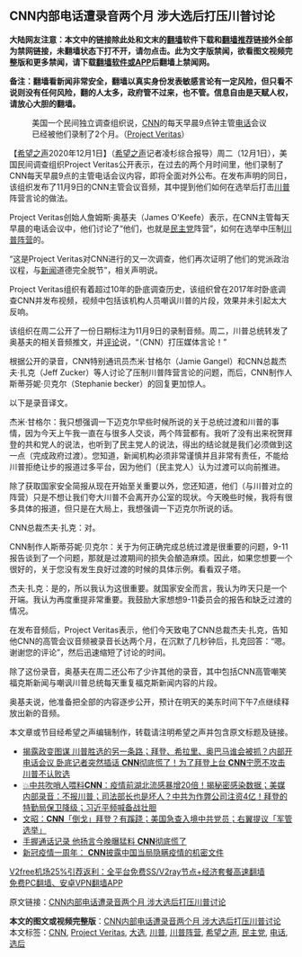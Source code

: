  <h2>CNN内部电话遭录音两个月 涉大选后打压川普讨论</h2> <p class="notice"><b>大陆网友注意：本文中的链接除此处和文末的<a href="https://github.com/bannedbook/fanqiang" >翻墙</a>软件下载和<a href="https://github.com/killgcd/justmysocks/blob/master/README.md">翻墙推荐</a>链接外全部为禁网链接，未翻墙状态下打不开，请勿点击。此为文字版禁闻，欲看图文视频完整版和更多禁闻，请下载<a href="https://github.com/bannedbook/fanqiang">翻墙软件或APP</a>后翻墙上禁闻网。</p><p>备注：翻墙看新闻非常安全，翻墙以真实身份发表敏感言论有一定风险，但只看不说则没有任何风险，翻的人太多，政府管不过来，也不管。信息自由是天赋人权，请放心大胆的翻墙。</b></p>  <div class="entry"> <figure><figcaption>美国一个民间独立调查组织说，<a href="https://www.bannedbook.org/bnews/tag/cnn/" class="st_tag internal_tag" rel="tag" title="标签 CNN 下的日志">CNN</a>的每天早晨9点钟主管<a href="https://www.bannedbook.org/bnews/tag/%e7%94%b5%e8%af%9d/" class="st_tag internal_tag" rel="tag" title="标签 电话 下的日志">电话</a>会议已经被他们录制了2个月。（<a href="https://www.bannedbook.org/bnews/tag/project-veritas/" class="st_tag internal_tag" rel="tag" title="标签 Project Veritas 下的日志">Project Veritas</a>）</figcaption></figure> <p>【<span class='wp_keywordlink_affiliate'><a href="https://www.soundofhope.org" title="希望之声" target="_blank">希望之声</a></span>2020年12月1日】（<a href="https://www.bannedbook.org/bnews/tag/%e5%b8%8c%e6%9c%9b%e4%b9%8b%e5%a3%b0/" class="st_tag internal_tag" rel="tag" title="标签 希望之声 下的日志">希望之声</a>记者凌杉综合报导）周二（12月1日），美国民间调查组织Project Veritas公开表示，在过去的两个月时间里，他们录制了CNN每天早晨9点的主管电话会议内容，即将全面对外公布。在发布声明的同日，该组织发布了11月9日的CNN主管会议音频，其中提到他们如何在选举后打击<a href="https://www.bannedbook.org/bnews/tag/%e5%b7%9d%e6%99%ae/" class="st_tag internal_tag" rel="tag" title="标签 川普 下的日志">川普</a>阵营言论的做法。</p> <p>Project Veritas创始人詹姆斯·奥基夫（James O&#x27;Keefe）表示，在CNN主管每天早晨的电话会议中，他们讨论了“他们，也就是<a href="https://www.bannedbook.org/bnews/tag/%e6%b0%91%e4%b8%bb%e5%85%9a/" class="st_tag internal_tag" rel="tag" title="标签 民主党 下的日志">民主党</a>阵营”，如何在选举中压制<a href="https://www.bannedbook.org/bnews/tag/%e5%b7%9d%e6%99%ae%e9%98%b5%e8%90%a5/" class="st_tag internal_tag" rel="tag" title="标签 川普阵营 下的日志">川普阵营</a>的。</p> <p>“这是Project Veritas对CNN进行的又一次调查，他们再次证明了他们的党派政治议程，与<span class='wp_keywordlink_affiliate'><a href="https://www.bannedbook.org/" title="新闻">新闻</a></span>道德完全脱节”，相关声明说。</p> <p>Project Veritas组织有着超过10年的卧底调查历史，该组织曾在2017年时卧底调查CNN并发布视频，视频中包括该机构人员嘲讽川普的片段，效果并未引起太大反响。</p>  <p>该组织在周二公开了一份日期标注为11月9日的录制音频。周二，川普总统转发了奥基夫的相关音频推文，并<span class='wp_keywordlink_affiliate'><a href="https://www.bannedbook.org/bnews/comments/" title="新闻评论" target="_blank">评论</a></span>说，“（CNN）打压媒体言论！”</p> <p></p> <p>根据公开的录音，CNN特别通讯员杰米·甘格尔（Jamie Gangel）和CNN总裁杰夫·扎克（Jeff Zucker）等人讨论了压制川普阵营言论的问题，而后，CNN制作人斯蒂芬妮·贝克尔（Stephanie becker）的回复更加惊人。</p> <p>以下是录音译文。</p>  <p>杰米·甘格尔：我只想强调一下迈克尔早些时候所说的关于总统过渡和川普的事情，因为今天上午我一直在与很多人交谈，两个阵营都有。我听了没有出来祝贺拜登的共和党人的说法，也听到了民主党人的说法，得出的结论就是我们必须做到这一点（完成政府过渡）。您知道，新闻机构必须非常谨慎并且非常有责任，不能给川普拒绝让步的报道过多平台，因为他们（民主党人）认为过渡可以向前推进。</p> <p>除了获取国家安全简报从现在开始至关重要以外，您还知道，他们（与川普对立的阵营）只是不想让我们夸大川普不会离开办公室的现状。今天晚些时候，我将有很多具体的报道，但只是在大局上，我想强调一下迈克尔所说的话。</p> <p>CNN总裁杰夫·扎克：对。</p> <p>CNN制作人斯蒂芬妮·贝克尔：关于为何正确完成总统过渡是很重要的问题，9-11报告谈到了一个问题，那就是过渡期间的损失会酿造麻烦。因此，如果您想要一个很好的，关于您没有发生良好过渡的时候的具体示例。看看双子塔。</p>  <p>杰夫·扎克：是的，所以我认为这很重要。就国家安全而言，我认为昨天只是一个开端。我认为再度重提非常重要。我鼓励大家想想9-11委员会的报告和缺乏过渡的情况。</p> <p>在发布音频后，Project Veritas表示，他们今天致电了CNN总裁杰夫·扎克，告知他CNN的高管会议音频被录音长达两个月，在沉默了几秒钟后，扎克回答：“嗯。谢谢您的评论”，然后迅速缩短了讨论的时间。</p> <p>除了这份录音，奥基夫在周二还公布了少许其他的录音，其中包括CNN高管嘲笑福克斯新闻与嘲讽川普总统每天重复福克斯新闻内容的片段。</p> <p>奥基夫说，他准备把全部的内容逐步公开，预计在明天的美东时间下午7点继续释放出新的音频。</p>  <p>本文章或节目经希望之声编辑制作，转载请注明希望之声并包含原文标题及链接。</p> <ul class='op-related-articles' title='相关阅读'> <li><a href='https://www.bannedbook.org/bnews/bannedvideo/20201202/1440770.html' target='_blank'>揭露政变图谋 川普胜选的另一条路；拜登、希拉里、奥巴马谁会被抓？内部开电话会议 卧底记者突然插话 <b>CNN</b>彻底慌了！为了拜登上台 <b>CNN</b>宁愿不攻击川普不认败选</a></li> <li><a href='https://www.bannedbook.org/bnews/bannedvideo/20201202/1440752.html' target='_blank'>💥中共吹哨人喂料<b>CNN</b>：疫情前湖北流感暴增20倍！揭秘密感染数据；美媒内部录音：不报川普；司法部长也是坏人？中共为作弊公司注资4亿！拜登的特勤局保卫降级；习近平频喊备战壮胆</a></li> <li><a href='https://www.bannedbook.org/bnews/cbnews/20201202/1440579.html' target='_blank'>文昭：<b>CNN</b>「倒戈」拜登？有蹊跷；美国急查入境中共党员；右翼提议「军管选举」</a></li> <li><a href='https://www.bannedbook.org/bnews/cnnews/20201202/1440520.html' target='_blank'>手握通话记录 他扬言今晚曝猛料 <b>CNN</b>彻底慌了</a></li> <li><a href='https://www.bannedbook.org/bnews/headline/20201202/1440447.html' target='_blank'>新冠疫情一周年： <b>CNN</b>披露中国当局隐瞒疫情的机密文件</a></li> </ul> <p class="texttj"> <a href="https://github.com/bannedbook/fanqiang/wiki/V2ray%E6%9C%BA%E5%9C%BA" target="_blank">V2free机场25%引荐返利：全平台免费SS/V2ray节点+经济套餐高速翻墙</a><br/> <a href="https://github.com/bannedbook/fanqiang/wiki/%E7%A6%81%E9%97%BB%E7%BD%91%E5%AE%89%E5%8D%93%E7%BF%BB%E5%A2%99%E6%96%B0%E9%97%BBAPP" target="_blank">免费PC翻墙、安卓VPN翻墙APP</a></p><p>原文链接：<a class="src_link"  href="https://www.soundofhope.org/post/449146" target="_blank">CNN内部电话遭录音两个月 涉大选后打压川普讨论</a></p><a name='sharetosocial'></a>       <div><b>本文的图文或视频完整版</b>：<a href='https://www.bannedbook.org/bnews/comments/20201202/1440769.html'>CNN内部电话遭录音两个月 涉大选后打压川普讨论</a></div>  </div><!--END ENTRY--> <div class="postfooter"> <div>本文标签：<a href="https://www.bannedbook.org/bnews/tag/cnn/" rel="tag">CNN</a>, <a href="https://www.bannedbook.org/bnews/tag/project-veritas/" rel="tag">Project Veritas</a>, <a href="https://www.bannedbook.org/bnews/tag/%e5%a4%a7%e9%80%89/" rel="tag">大选</a>, <a href="https://www.bannedbook.org/bnews/tag/%e5%b7%9d%e6%99%ae/" rel="tag">川普</a>, <a href="https://www.bannedbook.org/bnews/tag/%e5%b7%9d%e6%99%ae%e9%98%b5%e8%90%a5/" rel="tag">川普阵营</a>, <a href="https://www.bannedbook.org/bnews/tag/%e5%b8%8c%e6%9c%9b%e4%b9%8b%e5%a3%b0/" rel="tag">希望之声</a>, <a href="https://www.bannedbook.org/bnews/tag/%e6%b0%91%e4%b8%bb%e5%85%9a/" rel="tag">民主党</a>, <a href="https://www.bannedbook.org/bnews/tag/%e7%94%b5%e8%af%9d/" rel="tag">电话</a>, <a href="https://www.bannedbook.org/bnews/tag/%E9%80%89%E5%90%8E/" rel="tag">选后</a></div>  </div><!--END POSTFOOTER--> 